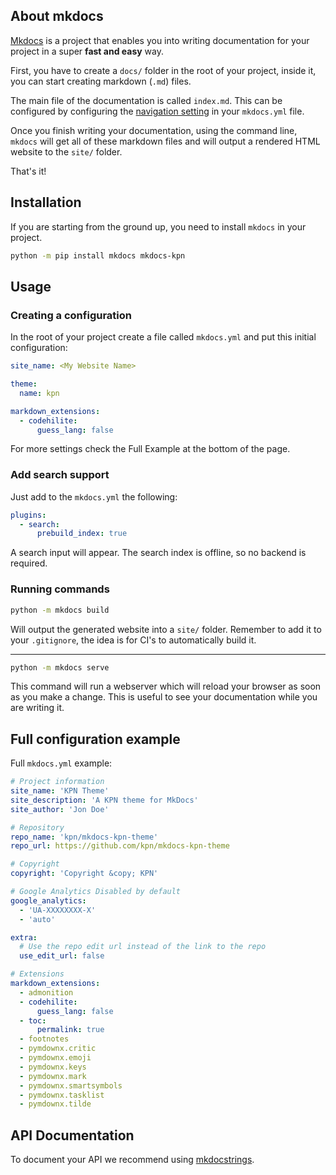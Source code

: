 ## About mkdocs

[Mkdocs][mkdocs] is a project that enables you into writing documentation for
your project in a super **fast and easy** way.

First, you have to create a `docs/` folder in the root of your project,
inside it, you can start creating markdown (`.md`) files.

The main file of the documentation is called `index.md`. This can be configured
by configuring the [navigation setting][adding-pages] in your `mkdocs.yml` file.

Once you finish writing your documentation, using the command line,
`mkdocs` will get all of these markdown files and will output a rendered
HTML website to the `site/` folder.

That's it!

## Installation

If you are starting from the ground up, you need to install `mkdocs` in your
project.

```bash
python -m pip install mkdocs mkdocs-kpn
```

## Usage

### Creating a configuration

In the root of your project create a file called `mkdocs.yml`
and put this initial configuration:

```yaml
site_name: <My Website Name>

theme:
  name: kpn

markdown_extensions:
  - codehilite:
      guess_lang: false
```

For more settings check the Full Example at the bottom of the page.

### Add search support

Just add to the `mkdocs.yml` the following:

```yaml
plugins:
  - search:
      prebuild_index: true
```

A search input will appear. The search index is offline, so no backend is required.

### Running commands

```bash
python -m mkdocs build
```

Will output the generated website into a `site/` folder. Remember to add it
to your `.gitignore`, the idea is for CI's to automatically build it.

----

```bash
python -m mkdocs serve
```

This command will run a webserver which will reload your browser as soon as you
make a change. This is useful to see your documentation while you are writing it.

## Full configuration example

Full `mkdocs.yml` example:

```yaml
# Project information
site_name: 'KPN Theme'
site_description: 'A KPN theme for MkDocs'
site_author: 'Jon Doe'

# Repository
repo_name: 'kpn/mkdocs-kpn-theme'
repo_url: https://github.com/kpn/mkdocs-kpn-theme

# Copyright
copyright: 'Copyright &copy; KPN'

# Google Analytics Disabled by default
google_analytics:
  - 'UA-XXXXXXXX-X'
  - 'auto'

extra:
  # Use the repo edit url instead of the link to the repo
  use_edit_url: false

# Extensions
markdown_extensions:
  - admonition
  - codehilite:
      guess_lang: false
  - toc:
      permalink: true
  - footnotes
  - pymdownx.critic
  - pymdownx.emoji
  - pymdownx.keys
  - pymdownx.mark
  - pymdownx.smartsymbols
  - pymdownx.tasklist
  - pymdownx.tilde
```

[mkdocs]: https://www.mkdocs.org/
[adding-pages]: https://www.mkdocs.org/#adding-pages

## API Documentation

To document your API we recommend using [mkdocstrings](https://github.com/mkdocstrings/mkdocstrings).
